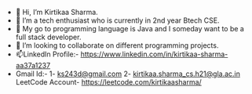 - 👋 Hi, I’m Kirtikaa Sharma.
- 👀 I’m a tech enthusiast who is currently in 2nd year Btech CSE.
- 🌱 My go to programming language is Java and I someday want to be a full stack developer.
- 💞️ I’m looking to collaborate on different programming projects.
- 📫LinkedIn Profile:- https://www.linkedin.com/in/kirtikaa-sharma-aa37a1237
- Gmail Id:- 1- ks243d@gmail.com 2- kirtikaa.sharma_cs.h21@gla.ac.in
LeetCode Account- https://leetcode.com/kirtikaasharma/

<!---
kirtikaasharma/kirtikaasharma is a ✨ special ✨ repository because its `README.md` (this file) appears on your GitHub profile.
You can click the Preview link to take a look at your changes.
--->
